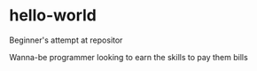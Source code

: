 # hello-world
Beginner's attempt at repositor

Wanna-be programmer looking to earn the skills to pay them bills
